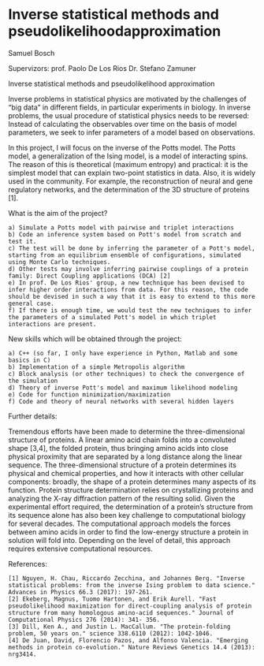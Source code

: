 # Inverse statistical methods and pseudolikelihoodapproximation
Samuel Bosch

Supervizors: prof. Paolo De Los Rios Dr. Stefano Zamuner


Inverse statistical methods and pseudolikelihood approximation


Inverse problems in statistical physics are motivated by the challenges of “big data” in different fields, in particular experiments in biology. In inverse problems, the usual procedure of statistical physics needs to be reversed: Instead of calculating the observables over time on the basis of model parameters, we seek to infer parameters of a model based on observations.

In this project, I will focus on the inverse of the Potts model. The Potts model, a generalization of the Ising model, is a model of interacting spins. The reason of this is theoretical (maximum entropy) and practical: it is the simplest model that can explain two-point statistics in data. Also, it is widely used in the community. For example, the reconstruction of neural and gene regulatory networks, and the determination of the 3D structure of proteins [1].


What is the aim of the project?

	a) Simulate a Potts model with pairwise and triplet interactions
	b) Code an inference system based on Pott's model from scratch and test it.
	c) The test will be done by inferring the parameter of a Pott's model, starting from an equilibrium ensemble of configurations, simulated using Monte Carlo techniques.
	d) Other tests may involve inferring pairwise couplings of a protein family: Direct Coupling applications (DCA) [2]
	e) In prof. De Los Rios' group, a new technique has been devised to infer higher order interactions from data. For this reason, the code should be devised in such a way that it is easy to extend to this more general case.
	f) If there is enough time, we would test the new techniques to infer the parameters of a simulated Pott's model in which triplet interactions are present.


New skills which will be obtained through the project:

	a) C++ (so far, I only have experience in Python, Matlab and some basics in C)
	b) Implementation of a simple Metropolis algorithm
	c) Block analysis (or other techniques) to check the convergence of the simulation
	d) Theory of inverse Pott's model and maximum likelihood modeling
	e) Code for function minimization/maximization
	f) Code and theory of neural networks with several hidden layers


Further details:

Tremendous efforts have been made to determine the three-dimensional structure of proteins. A linear amino acid chain folds into a convoluted shape [3,4], the folded protein, thus bringing amino acids into close physical proximity that are separated by a long distance along the linear sequence. The three-dimensional structure of a protein determines its physical and chemical properties, and how it interacts with other cellular components: broadly, the shape of a protein determines many aspects of its function. Protein structure determination relies on crystallizing proteins and analyzing the X-ray diffraction pattern of the resulting solid. Given the experimental effort required, the determination of a protein’s structure from its sequence alone has also been key challenge to computational biology for several decades. The computational approach models the forces between amino acids in order to find the low-energy structure a protein in solution will fold into. Depending on the level of detail, this approach requires extensive computational resources.

References:

	[1] Nguyen, H. Chau, Riccardo Zecchina, and Johannes Berg. "Inverse statistical problems: from the inverse Ising problem to data science." Advances in Physics 66.3 (2017): 197-261.
	[2] Ekeberg, Magnus, Tuomo Hartonen, and Erik Aurell. "Fast pseudolikelihood maximization for direct-coupling analysis of protein structure from many homologous amino-acid sequences." Journal of Computational Physics 276 (2014): 341- 356.
	[3] Dill, Ken A., and Justin L. MacCallum. "The protein-folding problem, 50 years on." science 338.6110 (2012): 1042-1046.
	[4] De Juan, David, Florencio Pazos, and Alfonso Valencia. "Emerging methods in protein co-evolution." Nature Reviews Genetics 14.4 (2013): nrg3414.
